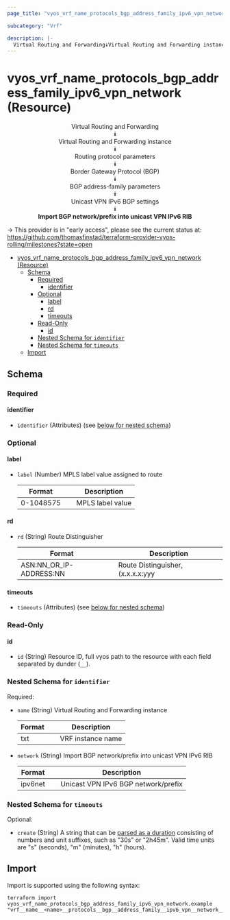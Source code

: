 ```yaml
---
page_title: "vyos_vrf_name_protocols_bgp_address_family_ipv6_vpn_network Resource - vyos"

subcategory: "Vrf"

description: |-
  Virtual Routing and Forwarding⯯Virtual Routing and Forwarding instance⯯Routing protocol parameters⯯Border Gateway Protocol (BGP)⯯BGP address-family parameters⯯Unicast VPN IPv6 BGP settings⯯Import BGP network/prefix into unicast VPN IPv6 RIB
---
```


# vyos_vrf_name_protocols_bgp_address_family_ipv6_vpn_network (Resource)
<center>


Virtual Routing and Forwarding  
⯯  
Virtual Routing and Forwarding instance  
⯯  
Routing protocol parameters  
⯯  
Border Gateway Protocol (BGP)  
⯯  
BGP address-family parameters  
⯯  
Unicast VPN IPv6 BGP settings  
⯯  
**Import BGP network/prefix into unicast VPN IPv6 RIB**


</center>

-> This provider is in "early access", please see the current status at: https://github.com/thomasfinstad/terraform-provider-vyos-rolling/milestones?state=open

<!--TOC-->

- [vyos_vrf_name_protocols_bgp_address_family_ipv6_vpn_network (Resource)](#vyos_vrf_name_protocols_bgp_address_family_ipv6_vpn_network-resource)
  - [Schema](#schema)
    - [Required](#required)
      - [identifier](#identifier)
    - [Optional](#optional)
      - [label](#label)
      - [rd](#rd)
      - [timeouts](#timeouts)
    - [Read-Only](#read-only)
      - [id](#id)
    - [Nested Schema for `identifier`](#nested-schema-for-identifier)
    - [Nested Schema for `timeouts`](#nested-schema-for-timeouts)
  - [Import](#import)

<!--TOC-->

<!-- schema generated by tfplugindocs -->
## Schema

### Required

#### identifier
- `identifier` (Attributes) (see [below for nested schema](#nestedatt--identifier))

### Optional

#### label
- `label` (Number) MPLS label value assigned to route

    |  Format     &emsp;|  Description       |
    |-------------|--------------------|
    |  0-1048575  &emsp;|  MPLS label value  |
#### rd
- `rd` (String) Route Distinguisher

    |  Format                   &emsp;|  Description                                   |
    |---------------------------|------------------------------------------------|
    |  ASN:NN_OR_IP-ADDRESS:NN  |  Route Distinguisher, (x.x.x.x:yyy&emsp;|xxxx:yyyy)  |
#### timeouts
- `timeouts` (Attributes) (see [below for nested schema](#nestedatt--timeouts))

### Read-Only

#### id
- `id` (String) Resource ID, full vyos path to the resource with each field separated by dunder (`__`).

<a id="nestedatt--identifier"></a>
### Nested Schema for `identifier`

Required:

- `name` (String) Virtual Routing and Forwarding instance

    |  Format  &emsp;|  Description        |
    |----------|---------------------|
    |  txt     &emsp;|  VRF instance name  |
- `network` (String) Import BGP network/prefix into unicast VPN IPv6 RIB

    |  Format   &emsp;|  Description                          |
    |-----------|---------------------------------------|
    |  ipv6net  &emsp;|  Unicast VPN IPv6 BGP network/prefix  |


<a id="nestedatt--timeouts"></a>
### Nested Schema for `timeouts`

Optional:

- `create` (String) A string that can be [parsed as a duration](https://pkg.go.dev/time#ParseDuration) consisting of numbers and unit suffixes, such as &#34;30s&#34; or &#34;2h45m&#34;. Valid time units are &#34;s&#34; (seconds), &#34;m&#34; (minutes), &#34;h&#34; (hours).

## Import

Import is supported using the following syntax:

```shell
terraform import vyos_vrf_name_protocols_bgp_address_family_ipv6_vpn_network.example "vrf__name__<name>__protocols__bgp__address_family__ipv6_vpn__network__<network>"
```
